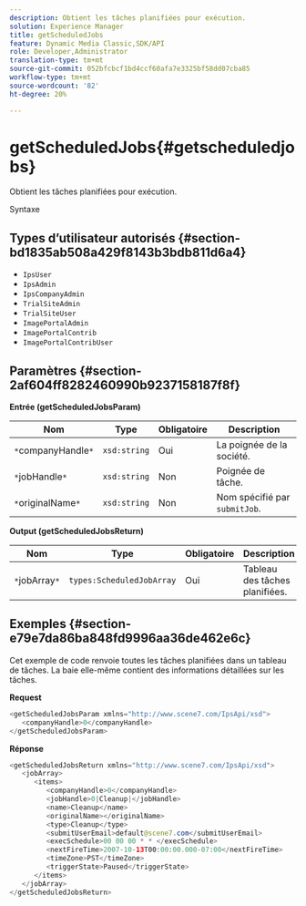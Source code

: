 ```yaml
---
description: Obtient les tâches planifiées pour exécution.
solution: Experience Manager
title: getScheduledJobs
feature: Dynamic Media Classic,SDK/API
role: Developer,Administrator
translation-type: tm+mt
source-git-commit: 052bfcbcf1bd4ccf60afa7e3325bf58dd07cba85
workflow-type: tm+mt
source-wordcount: '82'
ht-degree: 20%

---
```



# getScheduledJobs{#getscheduledjobs}

Obtient les tâches planifiées pour exécution.

Syntaxe

## Types d’utilisateur autorisés {#section-bd1835ab508a429f8143b3bdb811d6a4}

* `IpsUser`
* `IpsAdmin`
* `IpsCompanyAdmin`
* `TrialSiteAdmin`
* `TrialSiteUser`
* `ImagePortalAdmin`
* `ImagePortalContrib`
* `ImagePortalContribUser`

## Paramètres {#section-2af604ff8282460990b9237158187f8f}

**Entrée (getScheduledJobsParam)**

| Nom | Type | Obligatoire | Description |
|---|---|---|---|
| `*`companyHandle`*` | `xsd:string` | Oui | La poignée de la société. |
| `*`jobHandle`*` | `xsd:string` | Non | Poignée de tâche. |
| `*`originalName`*` | `xsd:string` | Non | Nom spécifié par `submitJob`. |

**Output (getScheduledJobsReturn)**

| Nom | Type | Obligatoire | Description |
|---|---|---|---|
| `*`jobArray`*` | `types:ScheduledJobArray` | Oui | Tableau des tâches planifiées. |

## Exemples {#section-e79e7da86ba848fd9996aa36de462e6c}

Cet exemple de code renvoie toutes les tâches planifiées dans un tableau de tâches. La baie elle-même contient des informations détaillées sur les tâches.

**Request**

```java
<getScheduledJobsParam xmlns="http://www.scene7.com/IpsApi/xsd">
   <companyHandle>0</companyHandle>
</getScheduledJobsParam>
```

**Réponse**

```java
<getScheduledJobsReturn xmlns="http://www.scene7.com/IpsApi/xsd">
   <jobArray>
      <items>
         <companyHandle>0</companyHandle>
         <jobHandle>0|Cleanup|</jobHandle>
         <name>Cleanup</name>
         <originalName></originalName>
         <type>Cleanup</type>
         <submitUserEmail>default@scene7.com</submitUserEmail>
         <execSchedule>00 00 00 * * </execSchedule>
         <nextFireTime>2007-10-13T00:00:00.000-07:00</nextFireTime>
         <timeZone>PST</timeZone>
         <triggerState>Paused</triggerState>
      </items>
   </jobArray>
</getScheduledJobsReturn>
```

